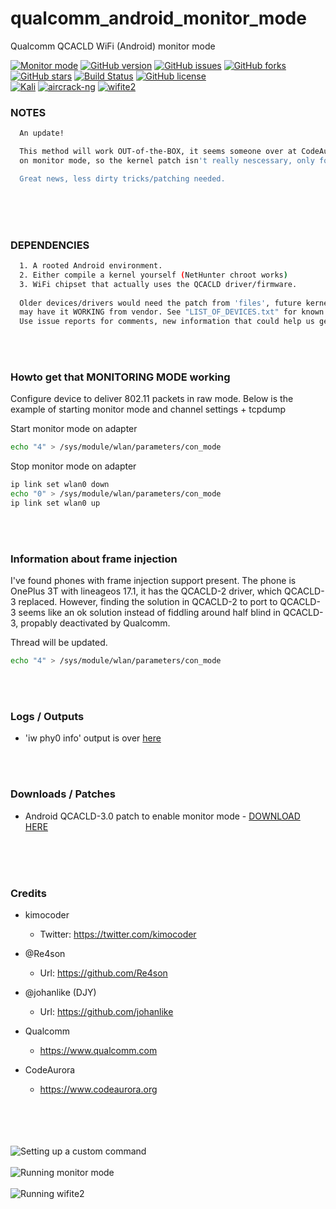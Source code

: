 
# qualcomm_android_monitor_mode
Qualcomm QCACLD WiFi (Android) monitor mode

[![Monitor mode](https://img.shields.io/badge/monitor%20mode-working-brightgreen.svg)](#)
[![GitHub version](https://raster.shields.io/badge/version-DEV-lightgrey.svg)](#)
[![GitHub issues](https://img.shields.io/github/issues/kimocoder/qualcomm_android_monitor_mode.svg)](https://github.com/kimocoder/qualcomm_android_monitor_mode/issues)
[![GitHub forks](https://img.shields.io/github/forks/kimocoder/qualcomm_android_monitor_mode.svg)](https://github.com/kimocoder/qualcomm_android_monitor_mode/network)
[![GitHub stars](https://img.shields.io/github/stars/kimocoder/qualcomm_android_monitor_mode.svg)](https://github.com/kimocoder/qualcomm_android_monitor_mode/stargazers)
[![Build Status](https://travis-ci.org/kimocoder/qualcomm_android_monitor_mode.svg?branch=master)](https://travis-ci.org/kimocoder/qualcomm_android_monitor_mode)
[![GitHub license](https://img.shields.io/github/license/kimocoder/qualcomm_android_monitor_mode.svg)](https://github.com/kimocoder/qualcomm_android_monitor_mode/blob/master/LICENSE)
<br>
[![Kali](https://img.shields.io/badge/Kali-supported-blue.svg)](https://www.kali.org)
[![aircrack-ng](https://img.shields.io/badge/aircrack--ng-supported-blue.svg)](https://github.com/aircrack-ng/aircrack-ng)
[![wifite2](https://img.shields.io/badge/wifite2-supported-blue.svg)](https://github.com/derv82/wifite2)


### NOTES
```sh
  An update!

  This method will work OUT-of-the-BOX, it seems someone over at CodeAurora actually flipped the switch
  on monitor mode, so the kernel patch isn't really nescessary, only for they on older/unmaintained kernels.

  Great news, less dirty tricks/patching needed.
  ```

<br><br><br>
### DEPENDENCIES
```sh
  1. A rooted Android environment.
  2. Either compile a kernel yourself (NetHunter chroot works)
  3. WiFi chipset that actually uses the QCACLD driver/firmware.
  
  Older devices/drivers would need the patch from 'files', future kernels of 4.9, 4.14, 4.19
  may have it WORKING from vendor. See "LIST_OF_DEVICES.txt" for known working phones.
  Use issue reports for comments, new information that could help us get a working frame injection to it.
```

<br><br>
### Howto get that MONITORING MODE working

Configure device to deliver 802.11 packets in raw mode.
Below is the example of starting monitor mode and channel settings + tcpdump

Start monitor mode on adapter
```sh
echo "4" > /sys/module/wlan/parameters/con_mode
```

Stop monitor mode on adapter
```sh
ip link set wlan0 down
echo "0" > /sys/module/wlan/parameters/con_mode
ip link set wlan0 up
```

<br><br>
### Information about frame injection

I've found phones with frame injection support present.
The phone is OnePlus 3T with lineageos 17.1, it has the QCACLD-2 driver, which QCACLD-3 replaced.
However, finding the solution in QCACLD-2 to port to QCACLD-3 seems like an ok solution instead of
fiddling around half blind in QCACLD-3, propably deactivated by Qualcomm.

Thread will be updated.
```sh
echo "4" > /sys/module/wlan/parameters/con_mode
```


<br><br>
### Logs / Outputs

* 'iw phy0 info' output is over [here](https://github.com/kimocoder/qualcomm_android_monitor_mode/blob/master/docs/iwphy_output.txt)


<br><br>
### Downloads / Patches
  * Android QCACLD-3.0 patch to enable monitor mode - [DOWNLOAD HERE](https://github.com/kimocoder/qualcomm_android_monitor_mode/raw/master/files/enable_monitor_mode.patch)
<br><br>


<br><br>
### Credits
* kimocoder
  * Twitter: https://twitter.com/kimocoder
  
* @Re4son
  * Url: https://github.com/Re4son

* @johanlike (DJY)
  * Url: https://github.com/johanlike

* Qualcomm
  * https://www.qualcomm.com

* CodeAurora
  * https://www.codeaurora.org
<br><br><br>



<br><br>
![Setting up a custom command](https://i.imgur.com/cTJhOTB.jpg)
<br><br>
![Running monitor mode](https://i.imgur.com/s5gzFso.jpg)
<br><br>
![Running wifite2](https://i.imgur.com/VNpiXEk.jpg)
<br><br><br><br><br><br>









